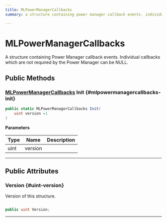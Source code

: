 ```yaml
---
title: MLPowerManagerCallbacks
summary: a structure containing power manager callback events. individual callbacks which are not required by the power manager can be null. 

---
```


# MLPowerManagerCallbacks




A structure containing Power Manager callback events. Individual callbacks which are not required by the Power Manager can be NULL.   





## Public Methods

### [MLPowerManagerCallbacks](/unity-api/api/UnityEngine.XR.MagicLeap/MLPowerManager/NativeBindings/UnityEngine.XR.MagicLeap.MLPowerManager.NativeBindings.MLPowerManagerCallbacks.md) Init {#mlpowermanagercallbacks-init}

```csharp
public static MLPowerManagerCallbacks Init(
    uint version =1
)
```


**Parameters**

| Type | Name  | Description  | 
|--|--|--|
| uint |version||






-----------

## Public Attributes

### Version {#uint-version}

Version of this structure. 

```csharp

public uint Version;

```






-----------

